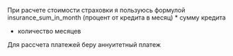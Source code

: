 При расчете стоимости страховки я пользуюсь формулой insurance_sum_in_month (процент от кредита в месяц) * сумму кредита
* количество месяцев 

Для рассчета платежей беру аннуитетный платеж